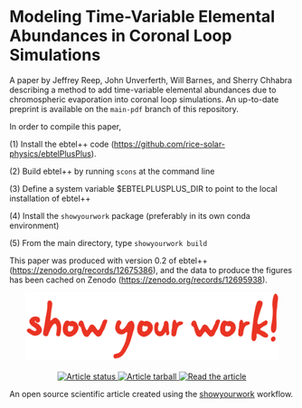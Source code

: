 # Modeling Time-Variable Elemental Abundances in Coronal Loop Simulations

A paper by Jeffrey Reep, John Unverferth, Will Barnes, and Sherry Chhabra describing a method to add time-variable elemental abundances due to chromospheric evaporation into coronal loop simulations.  An up-to-date preprint is available on the `main-pdf` branch of this repository.  

In order to compile this paper, 

(1) Install the ebtel++ code (https://github.com/rice-solar-physics/ebtelPlusPlus).  

(2) Build ebtel++ by running `scons` at the command line

(3) Define a system variable $EBTELPLUSPLUS_DIR to point to the local installation of ebtel++

(4) Install the `showyourwork` package (preferably in its own conda environment)

(5) From the main directory, type `showyourwork build`

This paper was produced with version 0.2 of ebtel++ (https://zenodo.org/records/12675386), and the data to produce the figures has been cached on Zenodo (https://zenodo.org/records/12695938).  


<p align="center">
<a href="https://github.com/showyourwork/showyourwork">
<img width = "450" src="https://raw.githubusercontent.com/showyourwork/.github/main/images/showyourwork.png" alt="showyourwork"/>
</a>
<br>
<br>
<a href="https://github.com/jwreep/ebtel_abundances/actions/workflows/build.yml">
<img src="https://github.com/jwreep/ebtel_abundances/actions/workflows/build.yml/badge.svg?branch=main" alt="Article status"/>
</a>
<a href="https://github.com/jwreep/ebtel_abundances/raw/main-pdf/arxiv.tar.gz">
<img src="https://img.shields.io/badge/article-tarball-blue.svg?style=flat" alt="Article tarball"/>
</a>
<a href="https://github.com/jwreep/ebtel_abundances/raw/main-pdf/ms.pdf">
<img src="https://img.shields.io/badge/article-pdf-blue.svg?style=flat" alt="Read the article"/>
</a>
</p>

An open source scientific article created using the [showyourwork](https://github.com/showyourwork/showyourwork) workflow.
